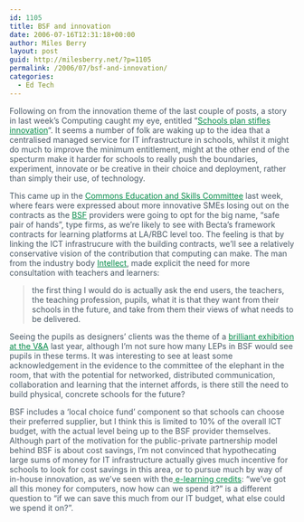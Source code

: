 ```yaml
---
id: 1105
title: BSF and innovation
date: 2006-07-16T12:31:18+00:00
author: Miles Berry
layout: post
guid: http://milesberry.net/?p=1105
permalink: /2006/07/bsf-and-innovation/
categories:
  - Ed Tech
---
```

<p style="color: #495865;">
  Following on from the innovation theme of the last couple of posts, a story in last week&#8217;s Computing caught my eye, entitled &#8220;<a style="color: #008947;" href="http://web.archive.org/web/20061102114756/http://www.computing.co.uk/2160203">Schools plan stifles innovation</a>&#8220;. It seems a number of folk are waking up to the idea that a centralised managed service for IT infrastructure in schools, whilst it might do much to improve the minimum entitlement, might at the other end of the specturm make it harder for schools to really push the boundaries, experiment, innovate or be creative in their choice and deployment, rather than simply their use, of technology.
</p>

<p style="color: #495865;">
  This came up in the <a style="color: #008947;" href="http://web.archive.org/web/20061102114756/http://www.publications.parliament.uk/pa/cm200506/cmselect/cmeduski/uc1150-iii/uc115001.htm">Commons Education and Skills Committee</a> last week, where fears were expressed about more innovative SMEs losing out on the contracts as the <a style="color: #008947;" href="http://web.archive.org/web/20061102114756/http://www.bsf.gov.uk/">BSF</a> providers were going to opt for the big name, &#8220;safe pair of hands&#8221;, type firms, as we&#8217;re likely to see with Becta&#8217;s framework contracts for learning platforms at LA/RBC level too. The feeling is that by linking the ICT infrastrucure with the building contracts, we&#8217;ll see a relatively conservative vision of the contribution that computing can make. The man from the industry body <a style="color: #008947;" href="http://web.archive.org/web/20061102114756/http://www.intellectuk.org/">Intellect</a>, made explicit the need for more consultation with teachers and learners:
</p>

<blockquote style="color: #495865;">
  <p>
    the first thing I would do is actually ask the end users, the teachers, the teaching profession, pupils, what it is that they want from their schools in the future, and take from them their views of what needs to be delivered.
  </p>
</blockquote>

<p style="color: #495865;">
  Seeing the pupils as designers&#8217; clients was the theme of a <a style="color: #008947;" href="http://web.archive.org/web/20061102114756/http://www.thesorrellfoundation.com/v&a.html">brilliant exhibition at the V&A</a> last year, although I&#8217;m not sure how many LEPs in BSF would see pupils in these terms. It was interesting to see at least some acknowledgement in the evidence to the committee of the elephant in the room, that with the potential for networked, distributed communication, collaboration and learning that the internet affords, is there still the need to build physical, concrete schools for the future?
</p>

<p style="color: #495865;">
  BSF includes a &#8216;local choice fund&#8217; component so that schools can choose their preferred supplier, but I think this is limited to 10% of the overall ICT budget, with the actual level being up to the BSF provider themselves. Although part of the motivation for the public-private partnership model behind BSF is about cost savings, I&#8217;m not convinced that hypothecating large sums of money for IT infrastructure actually gives much incentive for schools to look for cost savings in this area, or to pursue much by way of in-house innovation, as we&#8217;ve seen with the<a style="color: #008947;" href="http://web.archive.org/web/20061102114756/http://www.dfes.gov.uk/pns/DisplayPN.cgi?pn_id=2005_0132"> e-learning credits</a>: &#8220;we&#8217;ve got all this money for computers, now how can we spend it?&#8221; is a different question to &#8220;if we can save this much from our IT budget, what else could we spend it on?&#8221;.
</p>